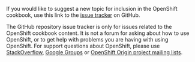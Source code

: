 If you would like to suggest a new topic for inclusion in the OpenShift cookbook, use this link to the [issue tracker](https://github.com/openshift-evangelists/openshift-cookbook/issues/new?labels=enhancement&title=Suggest+a+topic&template=suggest_a_topic.md) on GitHub.

The GitHub repository issue tracker is only for issues related to the OpenShift cookbook content. It is not a forum for asking about how to use OpenShift, or to get help with problems you are having with using OpenShift. For support questions about OpenShift, please use [StackOverflow](https://stackoverflow.com/questions/tagged/openshift), [Google Groups](https://groups.google.com/forum/#!forum/openshift) or [OpenShift Origin project mailing lists](https://lists.openshift.redhat.com/openshiftmm/listinfo).
